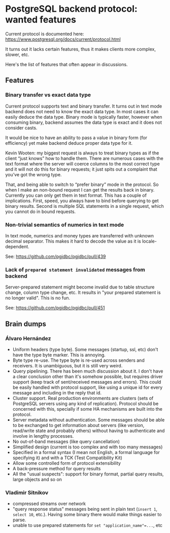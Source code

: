 # PostgreSQL backend protocol: wanted features

Current protocol is documented here: https://www.postgresql.org/docs/current/protocol.html

It turns out it lacks certain features, thus it makes clients more complex, slower, etc.

Here's the list of features that often appear in discussions.

## Features

### Binary transfer vs exact data type

Current protocol supports text and binary transfer.
It turns out in text mode backend does not need to know the exact data type. In most cases it can
easily deduce the data type. Binary mode is typically faster, however when consuming binary,
backend assumes the data type is exact and it does not consider casts.

It would be nice to have an ability to pass a value in binary form (for efficiency) yet
make backend deduce proper data type for it.


Kevin Wooten: my biggest request is always to treat binary types as if the client “just knows” how
to handle them. There are numerous cases with the text format where the server will coerce columns
to the most correct type and it will not do this for binary requests; it just spits out a complaint
that you’ve got the wrong type.

That, and being able to switch to “prefer binary” mode in the protocol. So when I make an non-bound
request I can get the results back in binary. Currently you can only get them in text format.
This has a couple of implications. First, speed, you always have to bind before querying to get
binary results. Second is multiple SQL statements in a single request, which you
cannot do in bound requests.

### Non-trivial semantics of numerics in text mode

In text mode, numerics and money types are transferred with unknown decimal separator.
This makes it hard to decode the value as it is locale-dependent.

See: https://github.com/pgjdbc/pgjdbc/pull/439

### Lack of `prepared statement invalidated` messages from backend

Server-prepared statement might become invalid due to table structure change, column type change,
etc.
It results in "your prepared statement is no longer valid". This is no fun.

See: https://github.com/pgjdbc/pgjdbc/pull/451

## Brain dumps

### Álvaro Hernández

- Uniform headers (type byte). Some messages (startup, ssl, etc) don't have the type byte marker.
This is annoying.
- Byte type re-use. The type byte is re-used across senders and receivers. It is unambiguous,
but it is still very weird.
- Query pipelining. There has been much discussion about it. I don't have a clear conclusion other
than it's somehow possible, but requires driver support (keep track of sent/received messages
and errors). This could be easily handled with protocol support, like using a unique id for every
message and including in the reply that id.
- Cluster support. Real production environments are clusters (sets of PostgreSQL servers
using any kind of replication). Protocol should be concerned with this, specially if some HA
mechanisms are built into the protocol.
- Server metadata without authentication. Some messages should be able to be exchanged
to get information about servers (like version, read/write state and probably others) without
having to authenticate and involve in lengthy processes.
- No out-of-band messages (like query cancellation)
- Simplified design (current is too complex and with too many messages)
- Specified in a formal syntax (I mean not English, a formal language for specifying it) and
with a TCK (Test Compatibility Kit)
- Allow some controlled form of protocol extensibility
- A back-pressure method for query results
- All the "usual suspects": support for binary format, partial query results,
large objects and so on

### Vladimir Sitnikov

- compressed streams over network
- "query response status" messages being sent in plain text (`insert 1`, `select 10`, etc.).
Having some binary there would make things easier to parse.
- unable to use prepared statements for `set "application_name"=...`, etc
